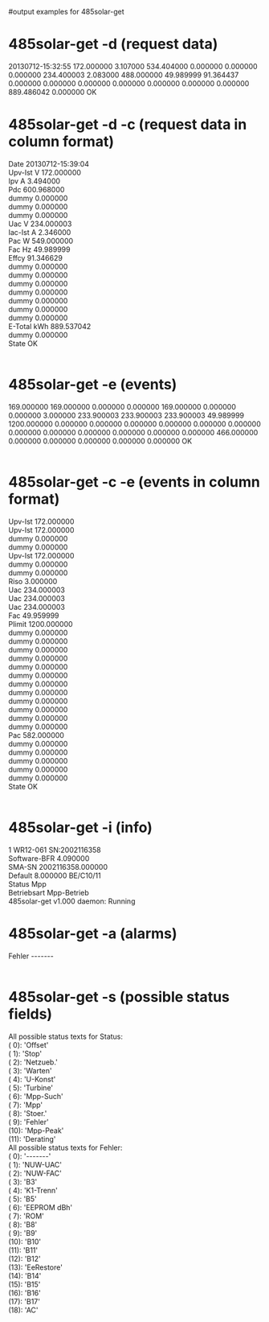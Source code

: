#output examples for 485solar-get

# 485solar-get -d (request data) #
20130712-15:32:55 172.000000  3.107000  534.404000  0.000000  0.000000  0.000000  234.400003  2.083000  488.000000  49.989999  91.364437  0.000000  0.000000  0.000000  0.000000  0.000000  0.000000  0.000000  889.486042  0.000000  OK

# 485solar-get -d -c (request data in column format) #
Date            20130712-15:39:04<br>
Upv-Ist         V      172.000000 <br>
Ipv             A      3.494000 <br>
Pdc                    600.968000 <br>
dummy                  0.000000 <br>
dummy                  0.000000 <br>
dummy                  0.000000 <br>
Uac             V      234.000003 <br>
Iac-Ist         A      2.346000 <br>
Pac             W      549.000000 <br>
Fac             Hz     49.989999 <br>
Effcy                  91.346629 <br>
dummy                  0.000000 <br>
dummy                  0.000000 <br>
dummy                  0.000000 <br>
dummy                  0.000000 <br>
dummy                  0.000000 <br>
dummy                  0.000000 <br>
dummy                  0.000000 <br>
E-Total         kWh    889.537042 <br>
dummy                  0.000000 <br>
State           OK<br>
<br>
<h1>485solar-get -e (events)</h1>
169.000000  169.000000  0.000000  0.000000  169.000000  0.000000  0.000000  3.000000  233.900003  233.900003  233.900003  49.989999  1200.000000  0.000000  0.000000  0.000000  0.000000  0.000000  0.000000  0.000000  0.000000  0.000000  0.000000  0.000000  0.000000  466.000000  0.000000  0.000000  0.000000  0.000000  0.000000  OK<br>
<br>
<h1>485solar-get -c -e (events in column format)</h1>
Upv-Ist         172.000000<br>
Upv-Ist         172.000000<br>
dummy           0.000000<br>
dummy           0.000000<br>
Upv-Ist         172.000000<br>
dummy           0.000000<br>
dummy           0.000000<br>
Riso            3.000000<br>
Uac             234.000003<br>
Uac             234.000003<br>
Uac             234.000003<br>
Fac             49.959999<br>
Plimit          1200.000000<br>
dummy           0.000000<br>
dummy           0.000000<br>
dummy           0.000000<br>
dummy           0.000000<br>
dummy           0.000000<br>
dummy           0.000000<br>
dummy           0.000000<br>
dummy           0.000000<br>
dummy           0.000000<br>
dummy           0.000000<br>
dummy           0.000000<br>
dummy           0.000000<br>
Pac             582.000000<br>
dummy           0.000000<br>
dummy           0.000000<br>
dummy           0.000000<br>
dummy           0.000000<br>
dummy           0.000000<br>
State           OK<br>
<br>
<h1>485solar-get -i (info)</h1>
1   WR12-061 SN:2002116358<br>
Software-BFR 4.090000 <br>
SMA-SN 2002116358.000000 <br>
Default 8.000000 BE/C10/11<br>
Status Mpp<br>
Betriebsart Mpp-Betrieb<br>
485solar-get v1.000 daemon: Running<br>

<h1>485solar-get -a (alarms)</h1>
Fehler -------<br>
<br>
<h1>485solar-get -s (possible status fields)</h1>
All possible status texts for Status:<br>
( 0): 'Offset'<br>
( 1): 'Stop'<br>
( 2): 'Netzueb.'<br>
( 3): 'Warten'<br>
( 4): 'U-Konst'<br>
( 5): 'Turbine'<br>
( 6): 'Mpp-Such'<br>
( 7): 'Mpp'<br>
( 8): 'Stoer.'<br>
( 9): 'Fehler'<br>
(10): 'Mpp-Peak'<br>
(11): 'Derating'<br>
All possible status texts for Fehler:<br>
( 0): '-------'<br>
( 1): 'NUW-UAC'<br>
( 2): 'NUW-FAC'<br>
( 3): 'B3'<br>
( 4): 'K1-Trenn'<br>
( 5): 'B5'<br>
( 6): 'EEPROM dBh'<br>
( 7): 'ROM'<br>
( 8): 'B8'<br>
( 9): 'B9'<br>
(10): 'B10'<br>
(11): 'B11'<br>
(12): 'B12'<br>
(13): 'EeRestore'<br>
(14): 'B14'<br>
(15): 'B15'<br>
(16): 'B16'<br>
(17): 'B17'<br>
(18): 'AC'<br>